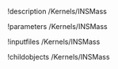 !description /Kernels/INSMass

!parameters /Kernels/INSMass

!inputfiles /Kernels/INSMass

!childobjects /Kernels/INSMass
